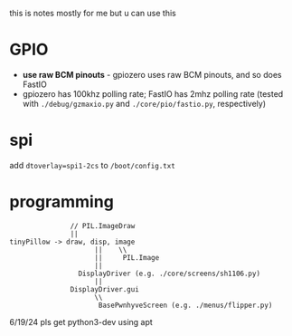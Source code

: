 this is notes mostly for me but u can use this

# GPIO
- **use raw BCM pinouts** - gpiozero uses raw BCM pinouts, and so does FastIO
- gpiozero has 100khz polling rate; FastIO has 2mhz polling rate (tested with `./debug/gzmaxio.py` and `./core/pio/fastio.py`, respectively)

# spi
add `dtoverlay=spi1-2cs` to `/boot/config.txt`  

# programming
```
               // PIL.ImageDraw
               ||
tinyPillow -> draw, disp, image  
                     ||    \\
                     ||     PIL.Image
                     ||
                 DisplayDriver (e.g. ./core/screens/sh1106.py)
                     ||
               DisplayDriver.gui
                     \\
                      BasePwnhyveScreen (e.g. ./menus/flipper.py)
```

6/19/24 pls get python3-dev using apt